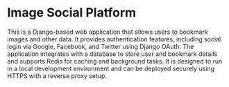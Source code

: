 # Image Social Platform


This is a Django-based web application that allows users to bookmark images and other data. It provides authentication features, including social login via Google, Facebook, and Twitter using Django OAuth. The application integrates with a database to store user and bookmark details and supports Redis for caching and background tasks. It is designed to run in a local development environment and can be deployed securely using HTTPS with a reverse proxy setup.
